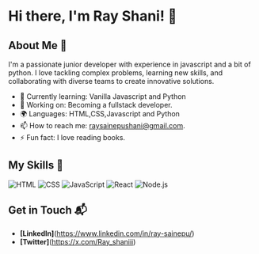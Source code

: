 # Hi there, I'm Ray Shani! 👋


## About Me 🚀

I'm a passionate junior developer with experience in javascript and a bit of python. I love tackling complex problems,
learning new skills, and collaborating with diverse teams to create innovative solutions.

- 🌱 Currently learning: Vanilla Javascript and Python
- 🔭 Working on: Becoming a fullstack developer.
- 🌍 Languages: HTML,CSS,Javascript and Python
- 📫 How to reach me: raysainepushani@gmail.com.
- ⚡ Fun fact: I love reading books.

## My Skills 🧠

![HTML](https://img.shields.io/badge/-HTML-E34F26?style=flat-square&logo=html5&logoColor=white)
![CSS](https://img.shields.io/badge/-CSS-1572B6?style=flat-square&logo=css3&logoColor=white)
![JavaScript](https://img.shields.io/badge/-JavaScript-F7DF1E?style=flat-square&logo=javascript&logoColor=black)
![React](https://img.shields.io/badge/-React-61DAFB?style=flat-square&logo=react&logoColor=black)
![Node.js](https://img.shields.io/badge/-Node.js-339933?style=flat-square&logo=node.js&logoColor=white)



## Get in Touch 📬


- **[LinkedIn]**(https://www.linkedin.com/in/ray-sainepu/)
- **[Twitter]**(https://x.com/Ray_shaniii)


